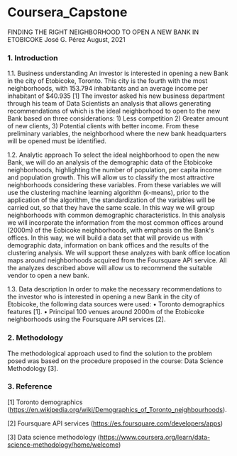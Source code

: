 # Coursera_Capstone
FINDING THE RIGHT NEIGHBORHOOD TO OPEN A NEW BANK IN ETOBICOKE
José G. Pérez
August, 2021

### 1.	Introduction

  1.1.	Business understanding
An investor is interested in opening a new Bank in the city of Etobicoke, Toronto. This city is the fourth with the most neighborhoods, with 153.794 inhabitants and an average income per inhabitant of $40.935 [1] The investor asked his new business department through his team of Data Scientists an analysis that allows generating recommendations of which is the ideal neighborhood to open to the new Bank based on three considerations: 1) Less competition 2) Greater amount of new clients, 3) Potential clients with better income. From these preliminary variables, the neighborhood where the new bank headquarters will be opened must be identified.

  1.2.	Analytic approach
To select the ideal neighborhood to open the new Bank, we will do an analysis of the demographic data of the Etobicoke neighborhoods, highlighting the number of population, per capita income and population growth. This will allow us to classify the most attractive neighborhoods considering these variables. From these variables we will use the clustering machine learning algorithm (k-means), prior to the application of the algorithm, the standardization of the variables will be carried out, so that they have the same scale. In this way we will group neighborhoods with common demographic characteristics. In this analysis we will incorporate the information from the most common offices around (2000m) of the Eobicoke neighborhoods, with emphasis on the Bank's offices. In this way, we will build a data set that will provide us with demographic data, information on bank offices and the results of the clustering analysis. We will support these analyzes with bank office location maps around neighborhoods acquired from the Foursquare API service. All the analyzes described above will allow us to recommend the suitable vendor to open a new bank.

  1.3.	Data description
In order to make the necessary recommendations to the investor who is interested in opening a new Bank in the city of Etobicoke, the following data sources were used:
•	Toronto demographics features [1].
•	Principal 100 venues around 2000m of the Etobicoke neighborhoods using the Foursquare API services [2].

### 2.	Methodology
The methodological approach used to find the solution to the problem posed was based on the procedure proposed in the course: Data Science Methodology [3].

### 3.	Reference
[1] Toronto demographics (https://en.wikipedia.org/wiki/Demographics_of_Toronto_neighbourhoods).

[2] Foursquare API services (https://es.foursquare.com/developers/apps)

[3] Data science methodology (https://www.coursera.org/learn/data-science-methodology/home/welcome)

